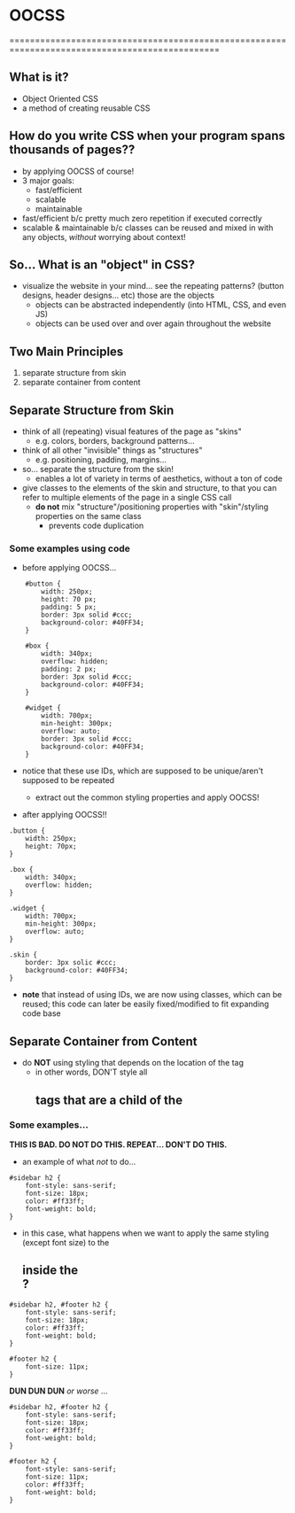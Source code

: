 # OOCSS

===============================================================================================

## What is it?
* Object Oriented CSS
* a method of creating reusable CSS

## How do you write CSS when your program spans thousands of pages??
* by applying OOCSS of course!
* 3 major goals:
    - fast/efficient
    - scalable
    - maintainable
* fast/efficient b/c pretty much zero repetition if executed correctly
* scalable & maintainable b/c classes can be reused and mixed in with any objects, _without_ worrying about context!

## So... What is an "object" in CSS?
* visualize the website in your mind... see the repeating patterns? (button designs, header designs... etc) those are the objects
    - objects can be abstracted independently (into HTML, CSS, and even JS)
    - objects can be used over and over again throughout the website

## Two Main Principles
1. separate structure from skin
2. separate container from content

## Separate Structure from Skin
* think of all (repeating) visual features of the page as "skins"
    - e.g. colors, borders, background patterns...
* think of all other "invisible" things as "structures"
    - e.g. positioning, padding, margins...
* so... separate the structure from the skin!
    - enables a lot of variety in terms of aesthetics, without a ton of code
* give classes to the elements of the skin and structure, to that you can refer to multiple elements of the page in a single CSS call
    - __do not__ mix "structure"/positioning properties with "skin"/styling properties on the same class
        + prevents code duplication

### Some examples using code

* before applying OOCSS...
```
    #button {
        width: 250px;
        height: 70 px;
        padding: 5 px;
        border: 3px solid #ccc;
        background-color: #40FF34;
    }

    #box {
        width: 340px;
        overflow: hidden;
        padding: 2 px;
        border: 3px solid #ccc;
        background-color: #40FF34;
    }

    #widget {
        width: 700px;
        min-height: 300px;
        overflow: auto;
        border: 3px solid #ccc;
        background-color: #40FF34;
    }
```

* notice that these use IDs, which are supposed to be unique/aren't supposed to be repeated
    - extract out the common styling properties and apply OOCSS!

* after applying OOCSS!!
```
.button {
    width: 250px;
    height: 70px;
}

.box {
    width: 340px;
    overflow: hidden;
}

.widget {
    width: 700px;
    min-height: 300px;
    overflow: auto;
}

.skin {
    border: 3px solic #ccc;
    background-color: #40FF34;
}
```
* __note__ that instead of using IDs, we are now using classes, which can be reused; this code can later be easily fixed/modified to fit expanding code base

## Separate Container from Content
* do __NOT__ using styling that depends on the location of the tag
    - in other words, DON'T style all <h2> tags that are a child of the <div class="treat-container">

### Some examples... 

__THIS IS BAD. DO NOT DO THIS. REPEAT... DON'T DO THIS.__

* an example of what _not_ to do... 
``` 
#sidebar h2 {
    font-style: sans-serif;
    font-size: 18px;
    color: #ff33ff;
    font-weight: bold;
}
```
* in this case, what happens when we want to apply the same styling (except font size) to the <h2> inside the <footer>? 
``` 
#sidebar h2, #footer h2 {
    font-style: sans-serif;
    font-size: 18px;
    color: #ff33ff;
    font-weight: bold;
}

#footer h2 {
    font-size: 11px;
}
```

__DUN DUN DUN__ _or worse_ ...

``` 
#sidebar h2, #footer h2 {
    font-style: sans-serif;
    font-size: 18px;
    color: #ff33ff;
    font-weight: bold;
}

#footer h2 {
    font-style: sans-serif;
    font-size: 11px;
    color: #ff33ff;
    font-weight: bold;
}
```





